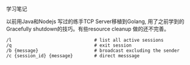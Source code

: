 学习笔记

以前用Java和Nodejs 写过的练手TCP Server移植到Golang, 用了之前学到的Gracefully shutdown的技巧。有些resource cleanup 做的还不完善。


```
/l                               # list all active sessions
/q                               # exit session
/b {message}                     # broadcast excluding the sender
/c {session_id} {message}        # direct messsage
```